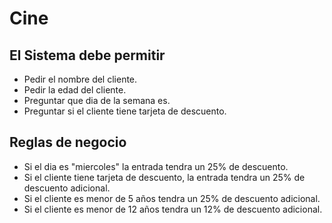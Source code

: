 # Cine

## El Sistema debe permitir

- Pedir el nombre del cliente.
- Pedir la edad del cliente.
- Preguntar que dia de la semana es.
- Preguntar si el cliente tiene tarjeta de descuento.

## Reglas de negocio

- Si el dia es "miercoles" la entrada tendra un 25% de descuento.
- Si el cliente tiene tarjeta de descuento, la entrada tendra un 25% de descuento adicional.
- Si el cliente es menor de 5 años tendra un 25% de descuento adicional.
- Si el cliente es menor de 12 años tendra un 12% de descuento adicional.
